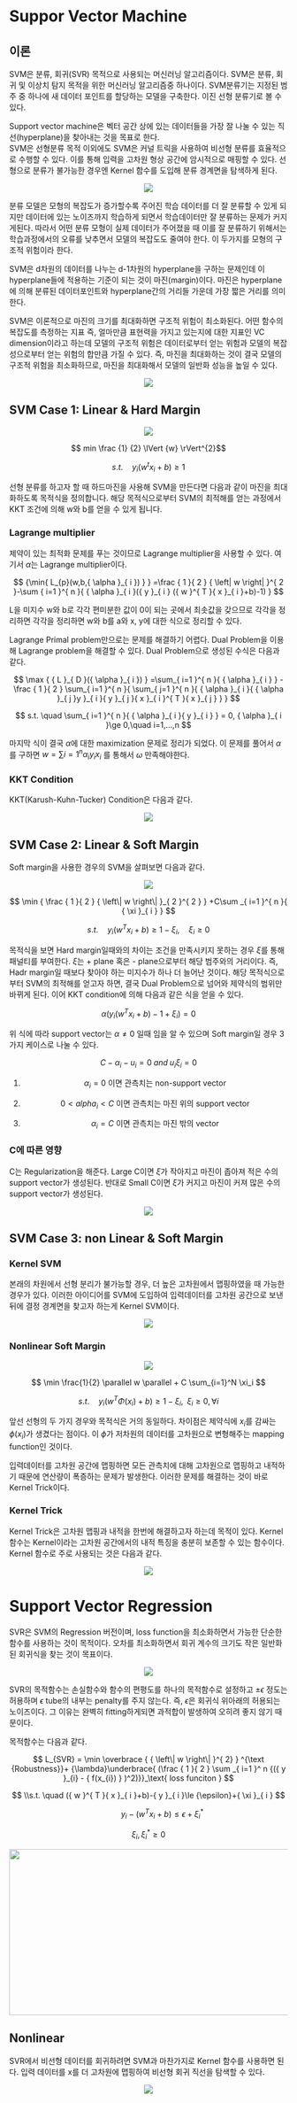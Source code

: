 # Suppor Vector Machine

## 이론

SVM은 분류, 회귀(SVR) 목적으로 사용되는 머신러닝 알고리즘이다. SVM은 분류, 회귀 및 이상치 탐지 목적을 위한 머신러닝 알고리즘중 하나이다. SVM분류기는 지정된 범주 중 하나에 새 데이터 포인트를 할당하는 모델을 구축한다. 이진 선형 분류기로 볼 수 있다. 

Support vector machine은 벡터 공간 상에 있는 데이터들을 가장 잘 나눌 수 있는 직선(hyperplane)을 찾아내는 것을 목표로 한다.  
SVM은 선형분류 목적 이외에도 SVM은 커널 트릭을 사용하여 비선형 분류를 효율적으로 수행할 수 있다. 이를 통해 입력을 고차원 형상 공간에 암시적으로 매핑할 수 있다. 선형으로 분류가 불가능한 경우엔 Kernel 함수를 도입해 분류 경계면을 탐색하게 된다. 

<p align="center"><img src="https://postfiles.pstatic.net/MjAyMjEwMjlfMTUx/MDAxNjY3MDMxMjAzNTY3.st26a8hL1CU6mTcU3SMDzhyLcKoZwJw7AEt2CcxZQ4og.By022otz0EV6Ezbc-kjb2FA_w8YuI3tj96lLYSj-nugg.PNG.dhyoo9701/1.png?type=w773"></p>


분류 모델은 모형의 복잡도가 증가할수록 주어진 학습 데이터를 더 잘 분류할 수 있게 되지만 데이터에 있는 노이즈까지 학습하게 되면서 학습데이터만 잘 분류하는 문제가 커지게된다. 따라서 어떤 분류 모형이 실제 데이터가 주어졌을 때 이를 잘 분류하기 위해서는 학습과정에서의 오류를 낮추면서 모델의 복잡도도 줄여야 한다. 이 두가지를 모형의 구조적 위험이라 한다. 

SVM은 d차원의 데이터를 나누는 d-1차원의 hyperplane을 구하는 문제인데 이 hyperplane들에 적용하는 기준이 되는 것이 마진(margin)이다. 마진은 hyperplane에 의해 분류된 데이터포인트와 hyperplane간의 거리들 가운데 가장 짧은 거리를 의미한다.

SVM은 이론적으로 마진의 크기를 최대화하면 구조적 위험이 최소화된다. 어떤 함수의 복잡도를 측정하는 지표 즉, 얼마만큼 표현력을 가지고 있는지에 대한 지표인 VC dimension이라고 하는데 모델의 구조적 위험은 데이터로부터 얻는 위험과 모델의 복잡성으로부터 얻는 위험의 합만큼 가질 수 있다. 즉, 마진을 최대화하는 것이 결국 모델의 구조적 위험을 최소화하므로, 마진을 최대화해서 모델의 일반화 성능을 높일 수 있다. 

<p align="center"><img src="https://postfiles.pstatic.net/MjAyMjEwMjlfMjg5/MDAxNjY3MDMxMjAzNTcx.aZK_AqYx1ppS6g3hQHK8GSVNQwIN-HM0HRPdAMA1-xsg.9xBirEOWWVBCK7fZ0qjyQpWZCYBqOLrHX-0H0U0o0RQg.PNG.dhyoo9701/2.png?type=w773"></p>


## SVM Case 1: Linear & Hard Margin
<p align="center"><img src= "https://postfiles.pstatic.net/MjAyMjEwMjlfMjI0/MDAxNjY3MDMxMjAzNTY4.XTebo2szkUuJQY2ka86y30C5_9HpsDTfoUR4BOPVoy4g.Dk8ONeDDMHX5IGQ3MZ5s7O9Q4vIdV6Ti6gO2m_62Cqog.PNG.dhyoo9701/4.png?type=w773"></p>  


<center> 

$$
min \frac {1} {2} \lVert {w} \rVert^{2}$$ 

</center> 


<center> 

$$s.t. \quad  y_i \left( w^{t}x_i +b \right) \ge 1$$ 

</center>


선형 분류를 하고자 할 때 하드마진을 사용해 SVM을 만든다면 다음과 같이 마진을 최대화하도록 목적식을 정의합니다. 해당 목적식으로부터 SVM의 최적해를 얻는 과정에서 KKT 조건에 의해 w와 b를 얻을 수 있게 됩니다. 

### Lagrange multiplier

제약이 있는 최적화 문제를 푸는 것이므로 Lagrange multiplier을 사용할 수 있다. 여기서 $\alpha$는 Lagrange multiplier이다. 

<center> 

$$
{\min{ L_{p}(w,b,{ \alpha }_{ i }) } } =\frac { 1 }{ 2 } { \left| w \right| }^{ 2 }-\sum { i=1 }^{ n }{ { \alpha }_{ i }({ y }_{ i }
({ w }^{ T }{ x }_{ i }+b)-1) }
$$ 

</center>

L을 미지수 w와 b로 각각 편미분한 값이 0이 되는 곳에서 최솟값을 갖으므로 각각을 정리하면 각각을 정리하면 w와 b를 a와 x, y에 대한 식으로 정리할 수 있다. 

Lagrange Primal problem만으로는 문제를 해결하기 어렵다. Dual Problem을 이용해 Lagrange problem을 해결할 수 있다. Dual Problem으로 생성된 수식은 다음과 같다. 

<center>

$$
\max { { L }_{ D }({ \alpha }_{ i }) } =\sum_{ i=1 }^{ n }{ { \alpha }_{ i } } -\frac { 1 }{ 2 } \sum_{ i=1 }^{ n }{ \sum_{ j=1 }^{ n }{ { \alpha }_{ i }{ { \alpha }_{ j }y }_{ i }{ y }_{ j }{ x }_{ i }^{ T }{ x }_{ j } } }
$$

$$
s.t.  \quad  \sum_{ i=1 }^{ n }{ { \alpha }_{ i }{ y }_{ i } } = 0,   { \alpha }_{ i }\ge 0,\quad i=1,...,n
$$

</center>

마지막 식이 결국 $\alpha$에 대한 maximization 문제로 정리가 되었다. 이 문제를 풀어서 $\alpha$를 구하면 $w= \sum {i=1}^{n}{ \alpha_{i}y_{i}x_{i} }$ 를 통해서 $\omega$  만족해야한다. 


### KKT Condition
KKT(Karush-Kuhn-Tucker) Condition은 다음과 같다. 

<p align="center"><img src="https://postfiles.pstatic.net/MjAyMjEwMjlfNzAg/MDAxNjY3MDMxMjAzNTY5.wJnviFsSogclEmb8iwz-VCldC60OBzTuN8XmF9Q8N0og.vW6J9webRFdFqz0jnLOtGw0TP1dRm-sssF5XvaPIgqwg.PNG.dhyoo9701/5.png?type=w773"></p> 


## SVM Case 2: Linear & Soft Margin

Soft margin을 사용한 경우의 SVM을 살펴보면 다음과 같다. 

<p align="center"><img src="https://postfiles.pstatic.net/MjAyMjEwMjlfMjQ1/MDAxNjY3MDMxMjAzNTY3.fQZoSZPaJGy7fsTKn8Lw8hjCnoMSURqT64LAUVFzCrQg.EvrYhUp0YJms2CoEfYAG82tDPLHXfKZO2Hlk9EItciEg.PNG.dhyoo9701/6.png?type=w773"></p>


<center> 

  
$$
\min { \frac { 1 }{ 2 } { \left\| w \right\|  }_{ 2 }^{ 2 } } +C\sum _{ i=1 }^{ n }{ { \xi  }_{ i } }
$$ 

$$
s.t. \quad { y }_{ i }({ w }^{ T }{ x }_{ i }+b)\ge 1-{ \xi  }_{ i },\quad { \xi  }_{ i }\ge 0
$$ 

  
</center>

목적식을 보면 Hard margin일때와의 차이는 조건을 만족시키지 못하는 경우 $\xi$를 통해 패널티를 부여한다. $\xi$는 + plane 혹은 - plane으로부터 해당 범주와의 거리이다. 즉, Hadr margin일 때보다 찾아야 하는 미지수가 하나 더 늘어난 것이다. 
해당 목적식으로부터 SVM의 최적해를 얻고자 하면, 결국 Dual Problem으로 넘어와 제약식의 범위만 바뀌게 된다. 
이어 KKT condition에 의해 다음과 같은 식을 얻을 수 있다.  

<center>

$$
\alpha \left( y_i \left(w^{T}x_i + b \right)-1+\xi_{i} \right) = 0
$$

</center>

위 식에 따라 support vector는 $\alpha \ne 0$ 일때 임을 알 수 있으며 Soft margin일 경우 3가지 케이스로 나눌 수 있다. 

<center>

$$
C- \alpha_{i}-u_{i} = 0 \; and \; u_{i}\xi_i = 0
$$

</center>

<center>

1. $\alpha_i=0$ 이면 관측치는 non-support vector  
  
2. $0\lt alpha_i \lt C$ 이면 관측치는 마진 위의 support vector
  
3. $\alpha_i=C$ 이면 관측치는 마진 밖의 vector

</center>
  
### C에 따른 영향
C는 Regularization을 해준다. Large C이면 $\xi$가 작아지고 마진이 좁아져 적은 수의 support vector가 생성된다. 반대로 Small C이면 $\xi$가 커지고 마진이 커져 많은 수의 support vector가 생성된다.  

<p align="center"><img src="https://postfiles.pstatic.net/MjAyMjEwMjlfMjE5/MDAxNjY3MDMxMjAzNTcz.G9xLodwjlIRzBzvsRTXid-tnJ_BSeJZgHgJIDbluGrEg.oA9FQCShME_ENdVGppjYnxPE2kvVVWetBDgpeP-3sfsg.PNG.dhyoo9701/7.png?type=w773"></p>

## SVM Case 3: non Linear & Soft Margin

### Kernel SVM 
본래의 차원에서 선형 분리가 불가능할 경우, 더 높은 고차원에서 맵핑하였을 때 가능한 경우가 있다. 이러한 아이디어를 SVM에 도입하여 입력데이터를 고차원 공간으로 보낸 뒤에 결정 경계면을 찾고자 하는게 Kernel SVM이다. 

<p align="center"><img src="https://postfiles.pstatic.net/MjAyMjEwMjlfMjMz/MDAxNjY3MDMxMjAzNzQx.tm3J5ZY6SYPzyS03LiheVwmZDC5UkluwgjaNRPE7u2sg.Xf1mkgAWNKxmO4DCODlIZtcqXBNkRpCUEk5Eo9XdH7wg.PNG.dhyoo9701/8.png?type=w773"></p>

### Nonlinear Soft Margin

<p align="center"><img src="https://postfiles.pstatic.net/MjAyMjEwMjlfMjU2/MDAxNjY3MDMxMjAzNzQ1.oIQ3EBZdP46u9M3e8tVqvMSHorK0vPY9NFhnc2rHRqsg.NWoJEQjlJX1fU7M7THdowkMt5OigbeVeFP7IbrXfReMg.PNG.dhyoo9701/9.png?type=w773"></p>

<center>

$$
\min \frac{1}{2} \parallel w \parallel + C \sum_{i=1}^N \xi_i
$$

$$
s.t. \quad y_i \left( w^T \Phi \left(x_i \right) + b   \right) \ge 1-\xi_i, \;\; \xi_i \ge 0, \forall i
$$

</center>

앞선 선형의 두 가지 경우와 목적식은 거의 동일하다. 차이점은 제약식에 $x_i$를 감싸는 $\phi(x_i)$가 생겼다는 점이다. 이 $\phi$가 저차원의 데이터를 고차원으로 변형해주는 mapping function인 것이다. 

입력데이터를 고차원 공간에 맵핑하면 모든 관측치에 대해 고차원으로 맵핑하고 내적하기 때문에 연산량이 폭증하는 문제가 발생한다. 이러한 문제를 해결하는 것이 바로 Kernel Trick이다.

### Kernel Trick

Kernel Trick은 고차원 맵핑과 내적을 한번에 해결하고자 하는데 목적이 있다. Kernel 함수는 Kernel이라는 고차원 공간에서의 내적 특징을 충분히 보존할 수 있는 함수이다. 
Kernel 함수로 주로 사용되는 것은 다음과 같다. 

<center>

<p align="center"><img src="https://postfiles.pstatic.net/MjAyMjEwMjlfMjEg/MDAxNjY3MDMxMjAzNzQ5.G1z94shYpF4REJa-_djzBd2Rc76CoT4fTSXg-FpmUkYg.ZxSZcokFltB1G7LZU6jI7hV6MISE7-C_Vu7icOLi538g.PNG.dhyoo9701/10.png?type=w773"></p>

</center>

# Support Vector Regression

SVR은 SVM의 Regression 버전이며, loss function을 최소화하면서 가능한 단순한 함수를 사용하는 것이 목적이다. 오차를 최소화하면서 회귀 계수의 크기도 작은 일반화된 회귀식을 찾는 것이 목표이다. 

<center>

<p align="center"><img src="https://postfiles.pstatic.net/MjAyMjExMDNfMTE2/MDAxNjY3NDUyMTMxODAy.BgpN_rUCrLGpaYU1Ew6pKcvYqbffH35Q7prYnEB6XiMg.ENdgW4as7p3jfWdyg0HQPEfRo6m7Bnj3ZATa_3fdVXUg.PNG.dhyoo9701/11.png?type=w773"></p>

</center>


SVR의 목적함수는 손실함수와 함수의 편평도를 하나의 목적함수로 설정하고 $\pm \epsilon$ 정도는 허용하며 $\epsilon$ tube의 내부는 penalty를 주지 않는다. 즉, $\epsilon$은 회귀식 위아래의 허용되는 노이즈이다. 그 이유는 완벽히 fitting하게되면 과적합이 발생하여 오히려 좋지 않기 때문이다.  

목적함수는 다음과 같다. 

<center>

$$
L_{SVR} = \min  \overbrace { { \left\| w \right\| }^{ 2} } ^{\text {Robustness}}+ {\lambda}\underbrace{  (\frac { 1 }{ 2 } \sum _{ i=1 }^ n {({ y }_{i} - { f(x_{i}) } )^2)}}_\text{ loss funciton }
$$


$$
\\s.t. \quad    ({ w }^{ T }{ x }_{ i }+b)-{ y }_{ i }\le {\epsilon}+{ \xi  }_{ i }
$$

$$
\quad \quad \quad  y_i-(w^Tx_i +b) \le {\epsilon}+{ \xi }_i^*
$$

$$
{ \xi  }_{ i }, { \xi  }_{ i }^* \ge {0}
$$

</center>

<center>

<p align="center"><img src="https://postfiles.pstatic.net/MjAyMjExMDNfMTQg/MDAxNjY3NDUyMTU3NTY5.-3qYTSXacWzLibGt0F_dW1IeHmevpnLyvK-i9WE1IGEg.0RPAK0_ayTLWon2L03RYIBGePgI_9qdFXnq-nGJFLBAg.PNG.dhyoo9701/12.png?type=w773" width=600 height=300></p>

</center>


## Nonlinear

SVR에서 비선형 데이터를 회귀하려면 SVM과 마찬가지로 Kernel 함수를 사용하면 된다. 입력 데이터를 x를 더 고차원에 맵핑하여 비선형 회귀 직선을 탐색할 수 있다. 

<center>

<p align="center"><img src="https://postfiles.pstatic.net/MjAyMjExMDNfMTU1/MDAxNjY3NDUyMjAzODcx.wfUSR1fa6jwxrKKJC6qJCESU5mBlF7evV836u82z4XYg.uoQ7fSMJwJ7pzQ0hdusqq8NSO4mFY8KqyfBspXZ8-Csg.PNG.dhyoo9701/13.png?type=w773"></p>

</center>
